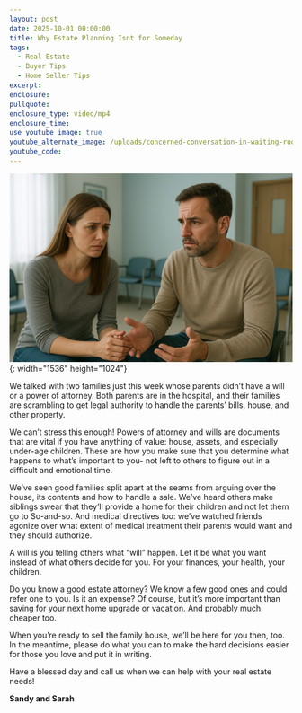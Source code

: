 ```yaml
---
layout: post
date: 2025-10-01 00:00:00
title: Why Estate Planning Isnt for Someday
tags:
  - Real Estate
  - Buyer Tips
  - Home Seller Tips
excerpt:
enclosure:
pullquote:
enclosure_type: video/mp4
enclosure_time:
use_youtube_image: true
youtube_alternate_image: /uploads/concerned-conversation-in-waiting-room-1-1.jpg
youtube_code:
---
```

![](/uploads/concerned-conversation-in-waiting-room-1.jpg){: width="1536" height="1024"}

We talked with two families just this week whose parents didn’t have a will or a power of attorney. Both parents are in the hospital, and their families are scrambling to get legal authority to handle the parents’ bills, house, and other property.

We can’t stress this enough! Powers of attorney and wills are documents that are vital if you have anything of value: house, assets, and especially under-age children. These are how you make sure that you determine what happens to what’s important to you- not left to others to figure out in a difficult and emotional time.

We’ve seen good families split apart at the seams from arguing over the house, its contents and how to handle a sale. We’ve heard others make siblings swear that they’ll provide a home for their children and not let them go to So-and-so. And medical directives too: we’ve watched friends agonize over what extent of medical treatment their parents would want and they should authorize.

A will is you telling others what “will” happen. Let it be what you want instead of what others decide for you. For your finances, your health, your children.

Do you know a good estate attorney? We know a few good ones and could refer one to you. Is it an expense? Of course, but it’s more important than saving for your next home upgrade or vacation. And probably much cheaper too.

When you’re ready to sell the family house, we’ll be here for you then, too. In the meantime, please do what you can to make the hard decisions easier for those you love and put it in writing.

Have a blessed day and call us when we can help with your real estate needs!

**Sandy and Sarah**
